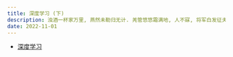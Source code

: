 ```yaml
---
title: 深度学习 (下)
description: 浊酒一杯家万里, 燕然未勒归无计. 羌管悠悠霜满地, 人不寐, 将军白发征夫泪.
date: 2022-11-01
---
```


- [深度学习](https://book.douban.com/subject/27087503/)
